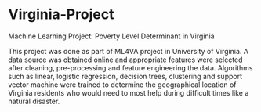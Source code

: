 # Virginia-Project
Machine Learning Project: Poverty Level Determinant in Virginia 

This project was done as part of ML4VA project in University of Virginia. A data source was obtained online and appropriate features were selected after cleaning, pre-processing and feature engineering the data. Algorithms such as linear, logistic regression, decision trees, clustering and support vector machine were trained to determine the geographical location of Virginia residents who would need to most help during difficult times like a natural disaster. 
